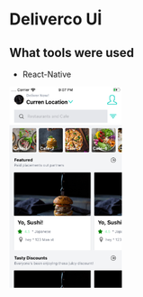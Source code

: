 # Deliverco Uİ 

## What tools were used
- React-Native


<img src="./image/screen.png" alt="drawing" width="200"/>